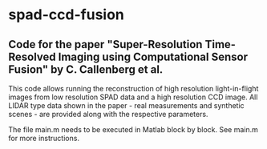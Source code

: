 # spad-ccd-fusion
## Code for the paper "Super-Resolution Time-Resolved Imaging using Computational Sensor Fusion" by C. Callenberg et al.

This code allows running the reconstruction of high resolution light-in-flight images from low resolution SPAD data and a high resolution CCD image. All LIDAR type data shown in the paper - real measurements and synthetic scenes - are provided along with the respective parameters. 

The file main.m needs to be executed in Matlab block by block. See main.m for more instructions. 
